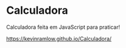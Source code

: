 # Calculadora
Calculadora feita em JavaScript para praticar!

https://kevinramlow.github.io/Calculadora/
